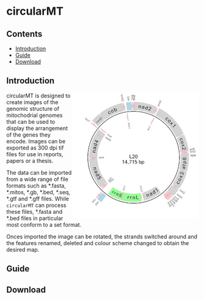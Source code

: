 # circularMT

## Contents

- [Introduction](#Introduction)
- [Guide](guide)
- [Download](program)

## Introduction

<img align="right" src="Guide/images/intro.jpg">

circularMT is designed to create images of the genomic structure of mitochodrial genomes that can be used to display the arrangement of the genes they encode. Images can be exported as 300 dpi tif files for use in reports, papers or a thesis.

The data can be imported from a wide range of file formats such as *.fasta, *.mitos, *.gb, *.bed, *.seq, *.gtf and *.gff files. While ```circularMT``` can process these files, *.fasta and *.bed files in particular  most conform to a set format.

Onces imported the image can be rotated, the strands switched around and  the features renamed, deleted and colour scheme changed to obtain the desired map.

## Guide



## Download



